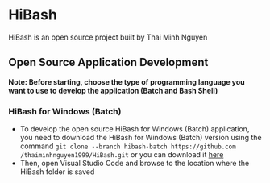 # HiBash
HiBash is an open source project built by Thai Minh Nguyen

## Open Source Application Development
**Note: Before starting, choose the type of programming language you want to use to develop the application (Batch and Bash Shell)**

### HiBash for Windows (Batch)
- To develop the open source HiBash for Windows (Batch) application, you need to download the HiBash for Windows (Batch) version using the command `git clone --branch hibash-batch https://github.com /thaiminhnguyen1999/HiBash.git` or you can download it [here](https://github.com/thaiminhnguyen1999/HiBash/archive/refs/heads/hibash-batch.zip)
- Then, open Visual Studio Code and browse to the location where the HiBash folder is saved
